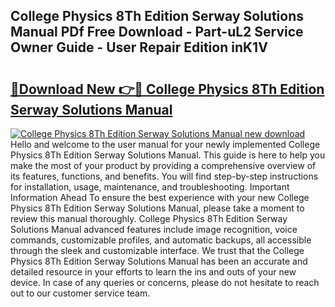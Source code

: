 ## College Physics 8Th Edition Serway Solutions Manual PDf Free Download - Part-uL2 Service Owner Guide - User Repair Edition inK1V

# <h2><a href="http://bc5267.oget.top/?id=College+Physics+8Th+Edition+Serway+Solutions+Manual">🔗Download New 👉🔴 College Physics 8Th Edition Serway Solutions Manual</a></h2>

[![College Physics 8Th Edition Serway Solutions Manual new download](https://i.imgur.com/5g1atiW.png)](http://bc5267.oget.top/?id=College+Physics+8Th+Edition+Serway+Solutions+Manual)
Hello and welcome to the user manual for your newly implemented College Physics 8Th Edition Serway Solutions Manual. This guide is here to help you make the most of your product by providing a comprehensive overview of its features, functions, and benefits. You will find step-by-step instructions for installation, usage, maintenance, and troubleshooting. Important Information Ahead To ensure the best experience with your new College Physics 8Th Edition Serway Solutions Manual, please take a moment to review this manual thoroughly. College Physics 8Th Edition Serway Solutions Manual advanced features include image recognition, voice commands, customizable profiles, and automatic backups, all accessible through the sleek and customizable interface. We trust that the College Physics 8Th Edition Serway Solutions Manual has been an accurate and detailed resource in your efforts to learn the ins and outs of your new device. In case of any queries or concerns, please do not hesitate to reach out to our customer service team.
